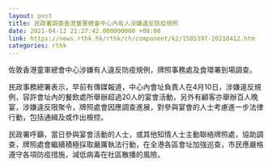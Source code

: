 ```yaml
---
layout: post
title: 民政署調查香港童軍總會中心內有人涉嫌違反防疫規例
date: 2021-04-12 21:27:42.000000000 +08:00
link: https://news.rthk.hk/rthk/ch/component/k2/1585397-20210412.htm
categories: rthk
---
```


佐敦香港童軍總會中心涉嫌有人違反防疫規例，牌照事務處及食環署到場調查。

民政事務總署表示，早前有傳媒報道，中心內會址負責人在4月10日，涉嫌違反規例，容許會址內的餐飲處所舉辦超過20人的宴會活動，另外有顧客亦舉辦百人晚宴，涉嫌違反限聚令，牌照處會因應調查進展，對參與宴會的人士考慮進一步法律行動，包括通緝及或作出檢控。

民政署呼籲，當日參與宴會活動的人士，或其他知情人士主動聯絡牌照處，協助調查，牌照處會繼續積極採取嚴厲執法行動，在全港各區會址加強巡查，市民應嚴格遵守各項防疫措施，減低病毒在社區散播的風險。

